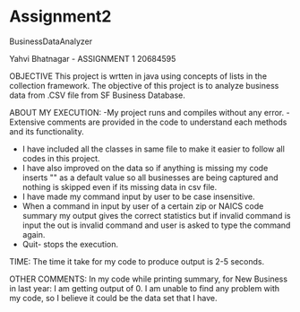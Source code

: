 # Assignment2
BusinessDataAnalyzer

Yahvi Bhatnagar - ASSIGNMENT 1 20684595

OBJECTIVE 
This project is wrtten in java using concepts of lists in the collection framework.
The objective of this project is to analyze business data from .CSV file from SF Business Database. 

ABOUT MY EXECUTION:
-My project runs and compiles without any error. 
-Extensive comments are provided in the code to understand each methods and its functionality. 
- I have included all the classes in same file to make it easier to follow all codes in this project.
- I have also improved on the data so if anything is missing my code inserts "" as a default value so all businesses are being captured and nothing is skipped even if its missing data in csv file. 
- I have made my command input by user to be case insensitive. 
- When a command in input by user of a certain zip or NAICS code summary my output gives the correct statistics but if invalid command is input the out is invalid command and user is asked to type the command again.
- Quit- stops the execution.  


TIME: 
The time it take for my code to produce output is 2-5 seconds. 

OTHER COMMENTS: 
In my code while printing summary, for New Business in last year: I am getting output of 0. I am unable to find any problem with my code, so I believe it could be the data set that I have. 
